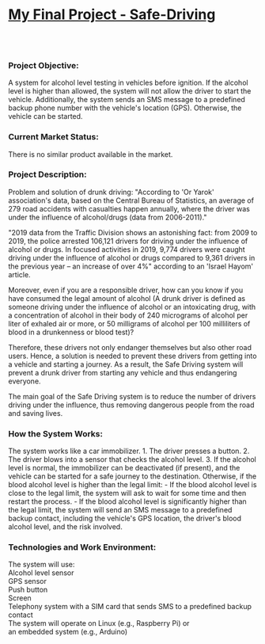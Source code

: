 <h1><b><u>My Final Project - Safe-Driving</u></b></h1>
<br>
<br>
<div>
 <h3><b>Project Objective:</b></h3>
A system for alcohol level testing in vehicles before ignition. If the alcohol level is higher than allowed, the system will not allow the driver to start the vehicle. Additionally, the system sends an SMS message to a predefined backup phone number with the vehicle's location (GPS). Otherwise, the vehicle can be started.
<h3><b>Current Market Status:</b></h3> 
There is no similar product available in the market.
 <h3><b>Project Description:</b></h3> 
Problem and solution of drunk driving:
"According to 'Or Yarok' association's data, based on the Central Bureau of Statistics, an average of 279 road accidents with casualties happen annually, where the driver was under the influence of alcohol/drugs (data from 2006-2011)."

"2019 data from the Traffic Division shows an astonishing fact: from 2009 to 2019, the police arrested 106,121 drivers for driving under the influence of alcohol or drugs. In focused activities in 2019, 9,774 drivers were caught driving under the influence of alcohol or drugs compared to 9,361 drivers in the previous year – an increase of over 4%" according to an 'Israel Hayom' article.

Moreover, even if you are a responsible driver, how can you know if you have consumed the legal amount of alcohol (A drunk driver is defined as someone driving under the influence of alcohol or an intoxicating drug, with a concentration of alcohol in their body of 240 micrograms of alcohol per liter of exhaled air or more, or 50 milligrams of alcohol per 100 milliliters of blood in a drunkenness or blood test)?

Therefore, these drivers not only endanger themselves but also other road users. Hence, a solution is needed to prevent these drivers from getting into a vehicle and starting a journey. As a result, the Safe Driving system will prevent a drunk driver from starting any vehicle and thus endangering everyone.

The main goal of the Safe Driving system is to reduce the number of drivers driving under the influence, thus removing dangerous people from the road and saving lives.

  <h3><b>How the System Works:</b></h3>
The system works like a car immobilizer.
1.	The driver presses a button.
2.	The driver blows into a sensor that checks the alcohol level.
3.	If the alcohol level is normal, the immobilizer can be deactivated (if present), and the vehicle can be started for a safe journey to the destination. Otherwise, if the blood alcohol level is higher than the legal limit:
   - If the blood alcohol level is close to the legal limit, the system will ask to wait for some time and then restart the process.
   - If the blood alcohol level is significantly higher than the legal limit, the system will send an SMS message to a predefined backup contact, including the vehicle's GPS location, the driver's blood alcohol level, and the risk involved.
 <h3><b>Technologies and Work Environment:</b></h3>
The system will use:
<br>
Alcohol level sensor<br>
GPS sensor
<br>
Push button<br>
Screen<br>
Telephony system with a SIM card that sends SMS to a predefined backup contact<br>
The system will operate on Linux (e.g., Raspberry Pi) or<br>
an embedded system (e.g., Arduino)
 </div>




